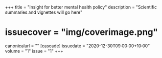 +++
title = "Insight for better mental health policy"
description = "Scientific summaries and vignettes will go here"
# issuecover = "img/coverimage.png"
canonicalurl = ""
[cascade]
  issuedate = "2020-12-30T09:00:00+10:00"
  volume = "1"
  issue = "1"
+++